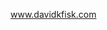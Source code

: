 www.davidkfisk.com




<!---
DavidKFisk/DavidKFisk is a ✨ special ✨ repository because its `README.md` (this file) appears on your GitHub profile.
You can click the Preview link to take a look at your changes.
--->

